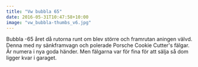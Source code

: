 ```yaml
---
title: "Vw bubbla 65"
date: 2016-05-31T10:47:58+10:00 
image: "vw_bubbla-thumbs_v6.jpg"
---
```


Bubbla -65 året då rutorna runt om blev större och framrutan aningen välvd. Denna med ny sänkframvagn och polerade Porsche Cookie Cutter's fälgar. Är numera i nya goda händer. Men fälgarna var för fina för att sälja så dom ligger kvar i garaget.

